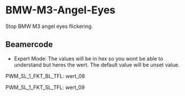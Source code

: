 # BMW-M3-Angel-Eyes
Stop BMW M3 angel eyes flickering. 


## Beamercode 
- Expert Mode: The values will be in hex so you wont be able to understand but heres the wert. The default value will be unset value.


PWM_SL_1_FKT_BL_TFL:
wert_08


PWM_SL_1_FKT_SL_TFL:
wert_09
